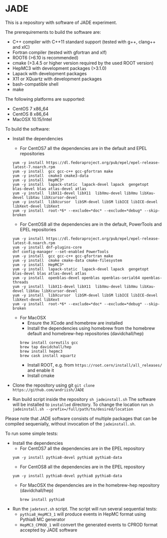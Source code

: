 # JADE
This is a repository with software of JADE experiment.

The prerequirements to build the software are:
 
 - C++ compiler with C++11 standard support (tested with g++, clang++ and xlC)
 - Fortran compiler (tested with gfortran and xlf)
 - ROOT6 (>6.10 is recommended)
 - cmake (>3.4.5 or higher version required by the used ROOT version)
 - HepMC3 with development packages (>3.1.0)
 - Lapack with development packages 
 - X11 or XQuartz with development packages
 - bash-compatible shell
 - make
 
 The following platforms are supported:
 
  - CentOS 7 x86_64
  - CentOS 8 x86_64
  - MacOSX 10.15/Intel


To build the software:
 - Install the dependencies
   - For CentOS7 all the dependencies are in the default and EPEL repositories  
    ```
    yum -y install https://dl.fedoraproject.org/pub/epel/epel-release-latest-7.noarch.rpm
    yum -y install  gcc gcc-c++ gcc-gfortran make
    yum -y install  cmake3 cmake3-data
    yum -y install  HepMC3*
    yum -y install  lapack-static  lapack-devel lapack  gengetopt  blas-devel blas atlas-devel atlas
    yum -y install  libX11-devel libX11  libXmu-devel libXmu libXau-devel libXau libXcursor-devel  
    yum -y install  libXcursor  libSM-devel libSM libICE libICE-devel libXext-devel libXext
    yum -y install  root-*6* --exclude=*doc* --exclude=*debug* --skip-broken
    ```
   - For CentOS8 all the dependencies are in the default, PowerTools and EPEL repositories  
    ```
    yum -y install https://dl.fedoraproject.org/pub/epel/epel-release-latest-8.noarch.rpm
    yum -y install dnf-plugins-core
    dnf config-manager --set-enabled PowerTools
    yum -y install  gcc gcc-c++ gcc-gfortran make
    yum -y install  cmake cmake-data cmake-filesystem
    yum -y install  HepMC3*
    yum -y install  lapack-static  lapack-devel lapack  gengetopt  blas-devel blas atlas-devel atlas  
    yum -y install  openblas-devel openblas openblas-serial64 openblas-threads
    yum -y install  libX11-devel libX11  libXmu-devel libXmu libXau-devel libXau libXcursor-devel  
    yum -y install  libXcursor  libSM-devel libSM libICE libICE-devel libXext-devel libXext
    yum -y install  root-*6* --exclude=*doc* --exclude=*debug* --skip-broken
    ```
   - For MacOSX
     - Ensure the XCode and homebrew are installed
     - Install the dependencies using homebrew from the homebrew default and homebrew-hep repositories (davidchall/hep)
      ```
      brew install coreutils gcc
      brew tap davidchall/hep
      brew install hepmc3
      brew cask install xquartz
      ```
     - Install ROOT, e.g. from  `https://root.cern/install/all_releases/` and enable it
     - Install cmake
       
- Clone the repository using git 
     ``git clone https://github.com/andriish/JADE``
    
- Run build script inside the repository
    `` sh jadeinstall.sh `` 
    The software will be installed to ``installed`` directory.
    To change the location run ``sh jadeinstall.sh --prefix=/full/path/to/desired/location``
    
Please note that JADE software consists of multiple packages that can be compiled sequenially, 
without invocation of the ``jadeinstall.sh``.

To run some simple tests:

 - Install the dependencies
   - For CentOS7 all the dependencies are in the EPEL repository  
    ```
    yum -y install pythia8-devel pythia8 pythia8-data
    ```
   - For CentOS8 all the dependencies are in the EPEL repository
    ```
    yum -y install pythia8-devel pythia8 pythia8-data
    ```
   - For MacOSX the dependencies are in the homebrew-hep repository (davidchall/hep)
     ```
     brew install pythia8
     ```    
 - Run the ``jadetest.sh`` script. 
   The script will  run several sequential tests:
     - ``pythia8_HepMC3_1`` will produce events in HepMC format using Pythia8 MC generator
     - ``HepMC3_CPROD_1``  will convert the generated events to CPROD format accepted by JADE software


